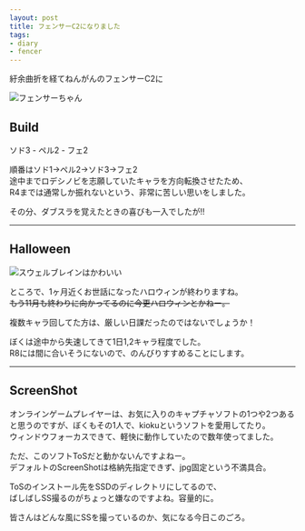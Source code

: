 ```yaml
---
layout: post
title: フェンサーC2になりました
tags:
- diary
- fencer
---
```


紆余曲折を経てねんがんのフェンサーC2に

![フェンサーちゃん]({{site.baseurl}}/images/image00004.png)

## Build

ソド3 - ペル2 - フェ2

順番はソド1→ペル2→ソド3→フェ2  
途中までロデシノビを志願していたキャラを方向転換させたため、  
R4までは通常しか振れないという、非常に苦しい思いをしました。

その分、ダブスラを覚えたときの喜びも一入でしたが!!

----

## Halloween

![スウェルブレインはかわいい]({{site.baseurl}}/images/image00005.png)

ところで、1ヶ月近くお世話になったハロウィンが終わりますね。  
~~もう11月も終わりに向かってるのに今更ハロウィンとかねー。~~

複数キャラ回してた方は、厳しい日課だったのではないでしょうか！

ぼくは途中から失速してきて1日1,2キャラ程度でした。  
R8には間に合いそうにないので、のんびりすすめることにします。

----

## ScreenShot

オンラインゲームプレイヤーは、お気に入りのキャプチャソフトの1つや2つあると思うのですが、ぼくもその1人で、kiokuというソフトを愛用してたり。  
ウィンドウフォーカスできて、軽快に動作していたので数年使ってました。

ただ、このソフトToSだと動かないんですよねー。  
デフォルトのScreenShotは格納先指定できず、jpg固定という不満具合。

ToSのインストール先をSSDのディレクトリにしてるので、  
ばしばしSS撮るのがちょっと嫌なのですよね。容量的に。

皆さんはどんな風にSSを撮っているのか、気になる今日このごろ。
